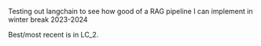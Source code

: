 Testing out langchain to see how good of a RAG pipeline I can implement in winter break 2023-2024

Best/most recent is in LC_2.
